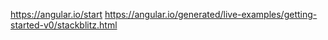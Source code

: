 https://angular.io/start
https://angular.io/generated/live-examples/getting-started-v0/stackblitz.html